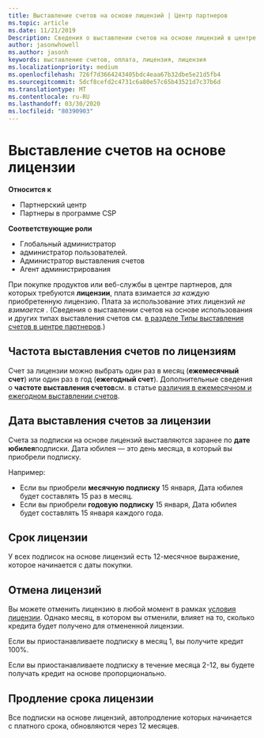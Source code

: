 ```yaml
---
title: Выставление счетов на основе лицензий | Центр партнеров
ms.topic: article
ms.date: 11/21/2019
Description: Сведения о выставлении счетов на основе лицензий в центре партнеров, где выставляются счета за лицензию (не по использованию лицензии).
author: jasonwhowell
ms.author: jasonh
keywords: выставление счетов, оплата, лицензия, лицензия
ms.localizationpriority: medium
ms.openlocfilehash: 726f7d3664243405bdc4eaa67b32dbe5e21d5fb4
ms.sourcegitcommit: 5dcf8cefd2c4731c6a80e57c65b43521d7c37b6d
ms.translationtype: MT
ms.contentlocale: ru-RU
ms.lasthandoff: 03/30/2020
ms.locfileid: "80390903"
---
```

# <a name="license-based-billing"></a>Выставление счетов на основе лицензии

**Относится к**

- Партнерский центр
- Партнеры в программе CSP

**Соответствующие роли**
-   Глобальный администратор
-   администратор пользователей.
-   Администратор выставления счетов
-   Агент администрирования

При покупке продуктов или веб-службы в центре партнеров, для которых требуются **лицензии**, плата взимается *за каждую* приобретенную лицензию. Плата за использование этих лицензий *не взимается* . (Сведения о выставлении счетов на основе использования и других типах выставления счетов см. [в разделе Типы выставления счетов в центре партнеров](billing-different-types.md).)

## <a name="license-billing-frequency"></a>Частота выставления счетов по лицензиям

Счет за лицензии можно выбрать один раз в месяц (**ежемесячный счет**) или один раз в год (**ежегодный счет**). Дополнительные сведения о **частоте выставления счетов**см. в статье [различия в ежемесячном и ежегодном выставлении счетов](billing-annual-monthly.md).

## <a name="billing-date-for-licenses"></a>Дата выставления счетов за лицензии

Счета за подписки на основе лицензий выставляются заранее по **дате юбилея**подписки. Дата юбилея — это день месяца, в который вы приобрели подписку.

Например:

- Если вы приобрели **месячную подписку** 15 января, Дата юбилея будет составлять 15 раз в месяц.
- Если вы приобрели **годовую подписку** 15 января, Дата юбилея будет составлять 15 января каждого года.

## <a name="license-term"></a>Срок лицензии

У всех подписок на основе лицензий есть 12-месячное выражение, которое начинается с даты покупки.

## <a name="license-cancellation"></a>Отмена лицензий

Вы можете отменить лицензию в любой момент в рамках [условия лицензии](#license-term). Однако месяц, в котором вы отменили, влияет на то, сколько кредита будет получено для отмененной лицензии.

Если вы приостанавливаете подписку в месяц 1, вы получите кредит 100%.

Если вы приостанавливаете подписку в течение месяца 2-12, вы будете получать кредит на основе пропорционально.

## <a name="license-renewal"></a>Продление срока лицензии

Все подписки на основе лицензий, автопродление которых начинается с платного срока, обновляются через 12 месяцев.
